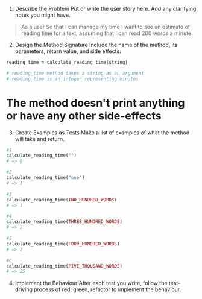 1. Describe the Problem
Put or write the user story here. Add any clarifying notes you might have.

> As a user
> So that I can manage my time
> I want to see an estimate of reading time for a text, 
> assuming that I can read 200 words a minute.

2. Design the Method Signature
Include the name of the method, its parameters, return value, and side effects.

```ruby
reading_time = calculate_reading_time(string)

# reading_time method takes a string as an argument
# reading_time is an integer representing minutes
```


# The method doesn't print anything or have any other side-effects
3. Create Examples as Tests
Make a list of examples of what the method will take and return.

```ruby
#1
calculate_reading_time("")
# => 0

#2
calculate_reading_time("one")
# => 1

#3
calculate_reading_time(TWO_HUNDRED_WORDS)
# => 1

#4
calculate_reading_time(THREE_HUNDRED_WORDS)
# => 2

#5
calculate_reading_time(FOUR_HUNDRED_WORDS)
# => 2

#6
calculate_reading_time(FIVE_THOUSAND_WORDS)
# => 25
```


4. Implement the Behaviour
After each test you write, follow the test-driving process of red, green, refactor to implement the behaviour.